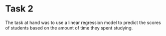 # Task 2
The task at hand was to use a linear regression model to predict the scores of students based on the amount of time they spent studying.
